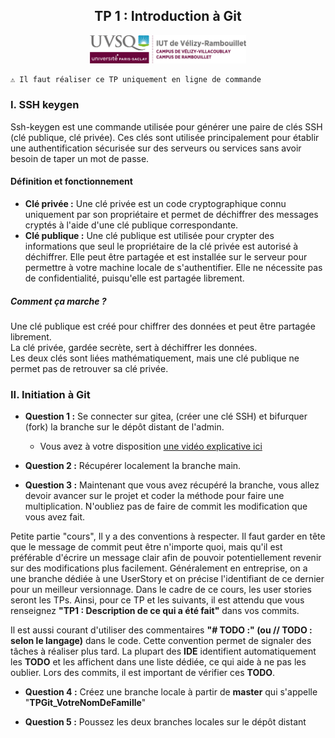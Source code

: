<div style="text-align: center;">
    <h2>TP 1 : Introduction à Git </h2>
    <img src="../ressources/logo_iut.png" alt="Logo IUT" style="width: 250px;"/>
</div> 

```
⚠️ Il faut réaliser ce TP uniquement en ligne de commande
```

### I. SSH keygen

Ssh-keygen est une commande utilisée pour générer une paire de clés SSH (clé publique, clé privée).
Ces clés sont utilisée principalement pour établir une authentification sécurisée sur des serveurs ou services
sans avoir besoin de taper un mot de passe.

#### Définition et fonctionnement

* **Clé privée :** Une clé privée est un code cryptographique connu uniquement par son propriétaire et permet de déchiffrer
  des messages cryptés à l'aide d'une clé publique correspondante.
* **Clé publique :** Une clé publique est utilisée pour crypter des informations que seul le propriétaire de la clé privée
  est autorisé à déchiffrer. Elle peut être partagée et est installée sur le serveur pour permettre à votre machine locale de s'authentifier.
  Elle ne nécessite pas de confidentialité, puisqu'elle est partagée librement.

##### Comment ça marche ?
Une clé publique est créé pour chiffrer des données et peut être partagée librement.<br>
La clé privée, gardée secrète, sert à déchiffrer les données.<br>
Les deux clés sont liées mathématiquement, mais une clé publique ne permet pas de retrouver sa clé privée.<br>


### II. Initiation à Git
* **Question 1 :** Se connecter sur gitea, (créer une clé SSH) et bifurquer (fork) la branche sur le dépôt distant de l'admin.
  * Vous avez à votre disposition [une vidéo explicative ici]()

* **Question 2 :** Récupérer localement la branche main.

* **Question 3 :** Maintenant que vous avez récupéré la branche, vous allez devoir avancer sur le projet et coder la méthode pour faire une multiplication. N'oubliez pas de faire de commit les modification que vous avez fait.

Petite partie "cours", Il y a des conventions à respecter. Il faut garder en tête que le message de commit peut être n'importe quoi, mais qu'il est préférable d'écrire un message clair afin de pouvoir potentiellement revenir sur des modifications plus facilement. Généralement en entreprise, on a une branche dédiée à une UserStory et on précise l'identifiant de ce dernier pour un meilleur versionnage. Dans le cadre de ce cours, les user stories seront les TPs. Ainsi, pour ce TP et les suivants, il est attendu que vous renseignez **"TP1 : Description de ce qui a été fait"** dans vos commits.

Il est aussi courant d'utiliser des commentaires **"# TODO :" (ou // TODO : selon le langage)** dans le code. Cette convention permet de signaler des tâches à réaliser plus tard.
La plupart des **IDE** identifient automatiquement les **TODO** et les affichent dans une liste dédiée, ce qui aide à ne pas les oublier. Lors des commits, il est important de vérifier ces  **TODO**.

* **Question 4 :** Créez une branche locale à partir de **master** qui s'appelle "**TPGit_VotreNomDeFamille**"

* **Question 5 :** Poussez les deux branches locales sur le dépôt distant
